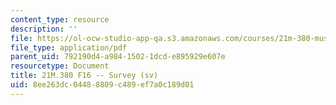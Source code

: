 ```yaml
---
content_type: resource
description: ''
file: https://ol-ocw-studio-app-qa.s3.amazonaws.com/courses/21m-380-music-and-technology-recording-techniques-and-audio-production-fall-2016/8ee263dc04488809c489ef7a0c189d01_MIT21M_380F16_survey.pdf
file_type: application/pdf
parent_uid: 792190d4-a984-1502-1dcd-e895929e607e
resourcetype: Document
title: 21M.380 F16 -- Survey (sv)
uid: 8ee263dc-0448-8809-c489-ef7a0c189d01
---
```

